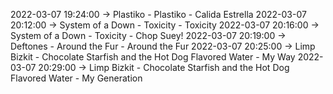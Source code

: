 2022-03-07 19:24:00 -> Plastiko - Plastiko - Calida Estrella
2022-03-07 20:12:00 -> System of a Down - Toxicity - Toxicity
2022-03-07 20:16:00 -> System of a Down - Toxicity - Chop Suey!
2022-03-07 20:19:00 -> Deftones - Around the Fur - Around the Fur
2022-03-07 20:25:00 -> Limp Bizkit - Chocolate Starfish and the Hot Dog Flavored Water - My Way
2022-03-07 20:29:00 -> Limp Bizkit - Chocolate Starfish and the Hot Dog Flavored Water - My Generation
